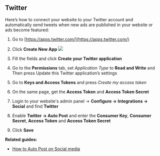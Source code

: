 ## Twitter

Here’s how to connect your website to your Twitter account and automatically send tweets when new ads are published in your website or ads become featured:

1. Go to  [https://apps.twitter.com/](https://apps.twitter.com/)

2. Click  **Create New App**
![](https://raw.githubusercontent.com/yclas/guides/master/images/autopost1.png)
3. Fill the fields and click  **Create your Twitter application**

4. Go to the  **Permissions**  tab, set  _Application Type_  to  **Read and Write**  and Then press Update this Twitter application’s settings

5. Go to  **Keys and Access Tokens**  and press  _Create my access token_

6. On the same page, get the  **Access Token**  and  **Access Token Secret**

7. Login to your website's admin panel ->  **Configure -> Integrations -> Social** and find **Twitter**

8. Enable  **Twitter -> Auto Post**  and enter the  **Consumer Key**,  **Consumer Secret**,  **Access Token**  and  **Access Token Secret**

9. Click  **Save**




**Related guides:**

-   [How to Auto Post on Social media](Publilsh-options-auto-post-on-social-media.md)
